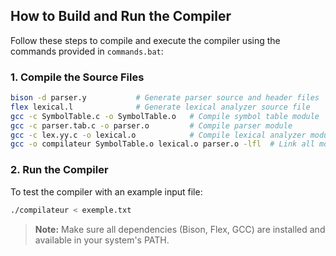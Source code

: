 ## How to Build and Run the Compiler

Follow these steps to compile and execute the compiler using the commands provided in `commands.bat`:

### 1. Compile the Source Files

```sh
bison -d parser.y           # Generate parser source and header files
flex lexical.l              # Generate lexical analyzer source file
gcc -c SymbolTable.c -o SymbolTable.o   # Compile symbol table module
gcc -c parser.tab.c -o parser.o         # Compile parser module
gcc -c lex.yy.c -o lexical.o            # Compile lexical analyzer module
gcc -o compilateur SymbolTable.o lexical.o parser.o -lfl  # Link all modules into executable
```

### 2. Run the Compiler

To test the compiler with an example input file:

```sh
./compilateur < exemple.txt
```

> **Note:** Make sure all dependencies (Bison, Flex, GCC) are installed and available in your system's PATH.
